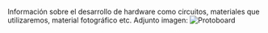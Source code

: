 Información sobre el desarrollo de hardware como circuitos, materiales que utilizaremos, material fotográfico etc.
Adjunto imagen: ![Protoboard](Imágenes/protoboard "Protoboard")

